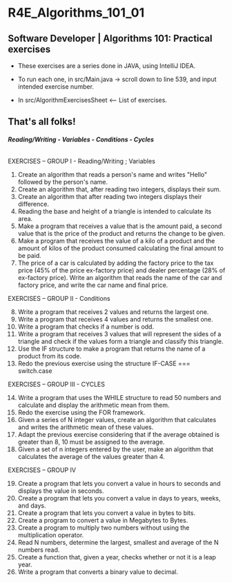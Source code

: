 # R4E_Algorithms_101_01

Software Developer | Algorithms 101: Practical exercises 
-
- These exercises are a series done in JAVA, using IntelliJ IDEA.

- To run each one, in src/Main.java -> scroll down to line 539, and input intended exercise number.

- In src/AlgorithmExercisesSheet <-- List of exercises.

## **That's all folks!**

###### **Reading/Writing - Variables - Conditions - Cycles**

EXERCISES – GROUP I - Reading/Writing ; Variables

01. Create an algorithm that reads a person's name and writes "Hello" followed by the person's name.
02. Create an algorithm that, after reading two integers, displays their sum.
03. Create an algorithm that after reading two integers displays their difference.
04. Reading the base and height of a triangle is intended to calculate its area.
05. Make a program that receives a value that is the amount paid, a second value that is the price of the product and returns
    the change to be given.
06. Make a program that receives the value of a kilo of a product and the amount of kilos of the product consumed
    calculating the final amount to be paid.
07. The price of a car is calculated by adding the factory price to the tax price (45% of the price
    ex-factory price) and dealer percentage (28% of ex-factory price). Write an algorithm that reads the name of the
    car and factory price, and write the car name and final price.

EXERCISES – GROUP II - Conditions

08. Write a program that receives 2 values and returns the largest one.
09. Write a program that receives 4 values and returns the smallest one.
10. Write a program that checks if a number is odd.
11. Write a program that receives 3 values that will represent the sides of a triangle and check if the values
    form a triangle and classify this triangle.
12. Use the IF structure to make a program that returns the name of a product from its code.
13. Redo the previous exercise using the structure IF-CASE === switch.case

EXERCISES – GROUP III - CYCLES

14. Write a program that uses the WHILE structure to read 50 numbers and calculate and display the arithmetic mean
    from them.
15. Redo the exercise using the FOR framework.
16. Given a series of N integer values, create an algorithm that calculates and writes the arithmetic mean of these values.
17. Adapt the previous exercise considering that if the average obtained is greater than 8, 10 must be assigned to the
    average.
18. Given a set of n integers entered by the user, make an algorithm that calculates the average of the
    values greater than 4.
    
EXERCISES – GROUP IV

19. Create a program that lets you convert a value in hours to seconds and displays the value in seconds.
20. Create a program that lets you convert a value in days to years, weeks, and days.
21. Create a program that lets you convert a value in bytes to bits.
22. Create a program to convert a value in Megabytes to Bytes.
23. Create a program to multiply two numbers without using the multiplication operator.
24. Read N numbers, determine the largest, smallest and average of the N numbers read.
25. Create a function that, given a year, checks whether or not it is a leap year.
26. Write a program that converts a binary value to decimal.
